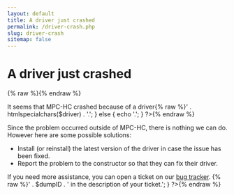 ```yaml
---
layout: default
title: A driver just crashed
permalink: /driver-crash.php
slug: driver-crash
sitemap: false
---
```


# A driver just crashed

<!-- htmlmin:ignore -->
{% raw %}<?php
$driver = isset($_GET['driver']) ? $_GET['driver'] : '';
$dumpID = isset($_GET['dumpID']) ? $_GET['dumpID'] : '';
?>{% endraw %}

It seems that MPC-HC crashed because of a driver{% raw %}<?php
if (!empty($driver)) {
  echo ' named <strong>' . htmlspecialchars($driver) . '</strong>.';
} else {
  echo '.';
}
?>{% endraw %}

Since the problem occurred outside of MPC-HC, there is nothing we can do.
However here are some possible solutions:

* Install (or reinstall) the latest version of the driver in case the issue has been fixed.
* Report the problem to the constructor so that they can fix their driver.

If you need more assistance, you can open a ticket on our [bug tracker](https://trac.mpc-hc.org/).
{% raw %}<?php
if (is_numeric($dumpID)) {
  echo 'Please include the following crash ID: <strong>' . $dumpID . '</strong> in the description of your ticket.';
}
?>{% endraw %}
<!-- htmlmin:ignore -->
